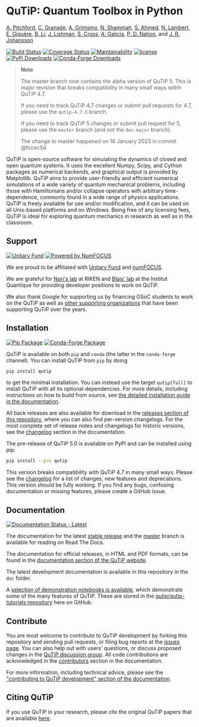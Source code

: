 QuTiP: Quantum Toolbox in Python
================================

[A. Pitchford](https://github.com/ajgpitch),
[C. Granade](https://github.com/cgranade),
[A. Grimsmo](https://github.com/arnelg),
[N. Shammah](https://github.com/nathanshammah),
[S. Ahmed](https://github.com/quantshah),
[N. Lambert](https://github.com/nwlambert),
[E. Giguère](https://github.com/ericgig),
[B. Li](https://github.com/boxili),
[J. Lishman](https://github.com/jakelishman),
[S. Cross](https://github.com/hodgestar),
[A. Galicia](https://github.com/AGaliciaMartinez),
[P. D. Nation](https://github.com/nonhermitian),
and [J. R. Johansson](https://github.com/jrjohansson)

[![Build Status](https://github.com/qutip/qutip/actions/workflows/tests.yml/badge.svg?branch=master)](https://github.com/qutip/qutip/actions/workflows/tests.yml)
[![Coverage Status](https://img.shields.io/coveralls/qutip/qutip.svg?logo=Coveralls)](https://coveralls.io/r/qutip/qutip)
[![Maintainability](https://api.codeclimate.com/v1/badges/df502674f1dfa1f1b67a/maintainability)](https://codeclimate.com/github/qutip/qutip/maintainability)
[![license](https://img.shields.io/badge/license-New%20BSD-blue.svg)](https://opensource.org/licenses/BSD-3-Clause)
[![PyPi Downloads](https://img.shields.io/pypi/dm/qutip?label=downloads%20%7C%20pip&logo=PyPI)](https://pypi.org/project/qutip)
[![Conda-Forge Downloads](https://img.shields.io/conda/dn/conda-forge/qutip?label=downloads%20%7C%20conda&logo=Conda-Forge)](https://anaconda.org/conda-forge/qutip)

> **Note**
>
> The master branch now contains the alpha version of QuTiP 5. This is major
> revision that breaks compatibility in many small ways withh QuTiP 4.7.
>
> If you need to track QuTiP 4.7 changes or submit pull requests for 4.7,
> please use the `qutip-4.7.X` branch.
>
> If you need to track QuTiP 5 changes or submit  pull request for 5,
> please use the `master` branch (and not the `dev.major` branch).
>
> The change to master happened on 16 January 2023 in commit @fccec5d.

QuTiP is open-source software for simulating the dynamics of closed and open quantum systems.
It uses the excellent Numpy, Scipy, and Cython packages as numerical backends, and graphical output is provided by Matplotlib.
QuTiP aims to provide user-friendly and efficient numerical simulations of a wide variety of quantum mechanical problems, including those with Hamiltonians and/or collapse operators with arbitrary time-dependence, commonly found in a wide range of physics applications.
QuTiP is freely available for use and/or modification, and it can be used on all Unix-based platforms and on Windows.
Being free of any licensing fees, QuTiP is ideal for exploring quantum mechanics in research as well as in the classroom.

Support
-------

[![Unitary Fund](https://img.shields.io/badge/Supported%20By-UNITARY%20FUND-brightgreen.svg?style=flat)](https://unitary.fund)
[![Powered by NumFOCUS](https://img.shields.io/badge/powered%20by-NumFOCUS-orange.svg?style=flat&colorA=E1523D&colorB=007D8A)](https://numfocus.org)

We are proud to be affiliated with [Unitary Fund](https://unitary.fund) and [numFOCUS](https://numfocus.org).

We are grateful for [Nori's lab](https://dml.riken.jp/) at RIKEN and [Blais' lab](https://www.physique.usherbrooke.ca/blais/) at the Institut Quantique
for providing developer positions to work on QuTiP.

We also thank Google for supporting us by financing GSoC students to work on the QuTiP as well as [other supporting organizations](https://qutip.org/#supporting-organizations) that have been supporting QuTiP over the years.


Installation
------------

[![Pip Package](https://img.shields.io/pypi/v/qutip?logo=PyPI)](https://pypi.org/project/qutip)
[![Conda-Forge Package](https://img.shields.io/conda/vn/conda-forge/qutip?logo=Conda-Forge)](https://anaconda.org/conda-forge/qutip)

QuTiP is available on both `pip` and `conda` (the latter in the `conda-forge` channel).
You can install QuTiP from `pip` by doing

```bash
pip install qutip
```

to get the minimal installation.
You can instead use the target `qutip[full]` to install QuTiP with all its optional dependencies.
For more details, including instructions on how to build from source, see [the detailed installation guide in the documentation](https://qutip.readthedocs.io/en/stable/installation.html).

All back releases are also available for download in the [releases section of this repository](https://github.com/qutip/qutip/releases), where you can also find per-version changelogs.
For the most complete set of release notes and changelogs for historic versions, see the [changelog](https://qutip.readthedocs.io/en/stable/changelog.html) section in the documentation.


The pre-release of QuTiP 5.0 is available on PyPI and can be installed using pip:

```bash
pip install --pre qutip
```

This version breaks compatibility with QuTiP 4.7 in many small ways.
Please see the [changelog](https://github.com/qutip/qutip/blob/master/doc/changelog.rst) for a list of changes, new features and deprecations.
This version should be fully working. If you find any bugs, confusing documentation or missing features, please create a GitHub issue.


Documentation
-------------

[![Documentation Status - Latest](https://readthedocs.org/projects/qutip/badge/?version=latest)](https://qutip.readthedocs.io/en/latest/?badge=latest)

The documentation for the latest [stable release](https://qutip.readthedocs.io/en/latest/) and the [master](https://qutip.readthedocs.io/en/master/) branch is available for reading on Read The Docs.

The documentation for official releases, in HTML and PDF formats, can be found in the [documentation section of the QuTiP website](https://qutip.org/documentation.html).

The latest development documentation is available in this repository in the `doc` folder.

A [selection of demonstration notebooks is available](https://qutip.org/tutorials.html), which demonstrate some of the many features of QuTiP.
These are stored in the [qutip/qutip-tutorials repository](https://github.com/qutip/qutip-tutorials) here on GitHub.


Contribute
----------

You are most welcome to contribute to QuTiP development by forking this repository and sending pull requests, or filing bug reports at the [issues page](https://github.com/qutip/qutip/issues).
You can also help out with users' questions, or discuss proposed changes in the [QuTiP discussion group](https://groups.google.com/g/qutip).
All code contributions are acknowledged in the [contributors](https://qutip.readthedocs.io/en/stable/contributors.html) section in the documentation.

For more information, including technical advice, please see the ["contributing to QuTiP development" section of the documentation](https://qutip.readthedocs.io/en/stable/development/contributing.html).


Citing QuTiP
------------

If you use QuTiP in your research, please cite the original QuTiP papers that are available [here](https://dml.riken.jp/?s=QuTiP).
